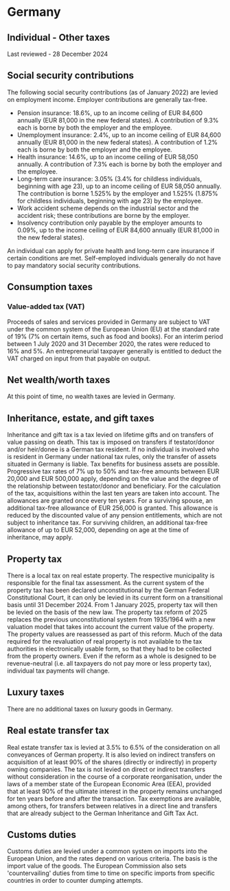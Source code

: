 # Germany
## Individual - Other taxes
Last reviewed - 28 December 2024
## Social security contributions
The following social security contributions (as of January 2022) are levied on employment income. Employer contributions are generally tax-free.
  * Pension insurance: 18.6%, up to an income ceiling of EUR 84,600 annually (EUR 81,000 in the new federal states). A contribution of 9.3% each is borne by both the employer and the employee.
  * Unemployment insurance: 2.4%, up to an income ceiling of EUR 84,600 annually (EUR 81,000 in the new federal states). A contribution of 1.2% each is borne by both the employer and the employee.
  * Health insurance: 14.6%, up to an income ceiling of EUR 58,050 annually. A contribution of 7.3% each is borne by both the employer and the employee.
  * Long-term care insurance: 3.05% (3.4% for childless individuals, beginning with age 23), up to an income ceiling of EUR 58,050 annually. The contribution is borne 1.525% by the employer and 1.525% (1.875% for childless individuals, beginning with age 23) by the employee.
  * Work accident scheme depends on the industrial sector and the accident risk; these contributions are borne by the employer.
  * Insolvency contribution only payable by the employer amounts to 0.09%, up to the income ceiling of EUR 84,600 annually (EUR 81,000 in the new federal states).


An individual can apply for private health and long-term care insurance if certain conditions are met.
Self-employed individuals generally do not have to pay mandatory social security contributions.
## Consumption taxes
### Value-added tax (VAT)
Proceeds of sales and services provided in Germany are subject to VAT under the common system of the European Union (EU) at the standard rate of 19% (7% on certain items, such as food and books). For an interim period between 1 July 2020 and 31 December 2020, the rates were reduced to 16% and 5%. An entrepreneurial taxpayer generally is entitled to deduct the VAT charged on input from that payable on output.
## Net wealth/worth taxes
At this point of time, no wealth taxes are levied in Germany.
## Inheritance, estate, and gift taxes
Inheritance and gift tax is a tax levied on lifetime gifts and on transfers of value passing on death. This tax is imposed on transfers if testator/donor and/or heir/donee is a German tax resident. If no individual is involved who is resident in Germany under national tax rules, only the transfer of assets situated in Germany is liable. Tax benefits for business assets are possible.
Progressive tax rates of 7% up to 50% and tax-free amounts between EUR 20,000 and EUR 500,000 apply, depending on the value and the degree of the relationship between testator/donor and beneficiary. For the calculation of the tax, acquisitions within the last ten years are taken into account. The allowances are granted once every ten years. For a surviving spouse, an additional tax-free allowance of EUR 256,000 is granted. This allowance is reduced by the discounted value of any pension entitlements, which are not subject to inheritance tax. For surviving children, an additional tax-free allowance of up to EUR 52,000, depending on age at the time of inheritance, may apply. 
## Property tax
There is a local tax on real estate property. The respective municipality is responsible for the final tax assessment. As the current system of the property tax has been declared unconstitutional by the German Federal Constitutional Court, it can only be levied in its current form on a transitional basis until 31 December 2024. From 1 January 2025, property tax will then be levied on the basis of the new law. The property tax reform of 2025 replaces the previous unconstitutional system from 1935/1964 with a new valuation model that takes into account the current value of the property.
The property values are reassessed as part of this reform. Much of the data required for the revaluation of real property is not available to the tax authorities in electronically usable form, so that they had to be collected from the property owners. Even if the reform as a whole is designed to be revenue-neutral (i.e. all taxpayers do not pay more or less property tax), individual tax payments will change.
## Luxury taxes
There are no additional taxes on luxury goods in Germany.
## Real estate transfer tax
Real estate transfer tax is levied at 3.5% to 6.5% of the consideration on all conveyances of German property.
It is also levied on indirect transfers on acquisition of at least 90% of the shares (directly or indirectly) in property owning companies.
The tax is not levied on direct or indirect transfers without consideration in the course of a corporate reorganisation, under the laws of a member state of the European Economic Area (EEA), provided that at least 90% of the ultimate interest in the property remains unchanged for ten years before and after the transaction.
Tax exemptions are available, among others, for transfers between relatives in a direct line and transfers that are already subject to the German Inheritance and Gift Tax Act.
## Customs duties
Customs duties are levied under a common system on imports into the European Union, and the rates depend on various criteria. The basis is the import value of the goods. The European Commission also sets 'countervailing' duties from time to time on specific imports from specific countries in order to counter dumping attempts.
